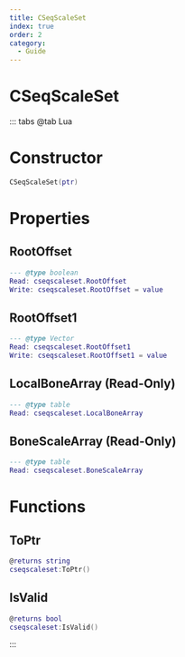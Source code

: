 ```yaml
---
title: CSeqScaleSet
index: true
order: 2
category:
  - Guide
---
```


# CSeqScaleSet

::: tabs
@tab Lua
# Constructor
```lua
CSeqScaleSet(ptr)
```
# Properties
## RootOffset 
```lua
--- @type boolean
Read: cseqscaleset.RootOffset
Write: cseqscaleset.RootOffset = value
```
## RootOffset1 
```lua
--- @type Vector
Read: cseqscaleset.RootOffset1
Write: cseqscaleset.RootOffset1 = value
```
## LocalBoneArray (Read-Only)
```lua
--- @type table
Read: cseqscaleset.LocalBoneArray
```
## BoneScaleArray (Read-Only)
```lua
--- @type table
Read: cseqscaleset.BoneScaleArray
```
# Functions
## ToPtr
```lua
@returns string
cseqscaleset:ToPtr()
```
## IsValid
```lua
@returns bool
cseqscaleset:IsValid()
```

:::